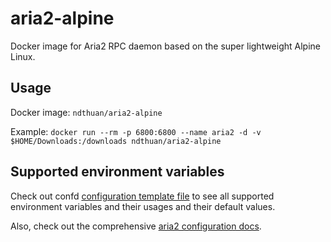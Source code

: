 # aria2-alpine
Docker image for Aria2 RPC daemon based on the super lightweight Alpine Linux.

## Usage
Docker image: `ndthuan/aria2-alpine`

Example:
`docker run --rm -p 6800:6800 --name aria2 -d -v $HOME/Downloads:/downloads ndthuan/aria2-alpine`

## Supported environment variables
Check out confd [configuration template file](confd/templates/aria2.conf.tmpl) to see all supported environment variables and their usages and their default values.

Also, check out the comprehensive [aria2 configuration docs](https://aria2.github.io/manual/en/html/aria2c.html).
